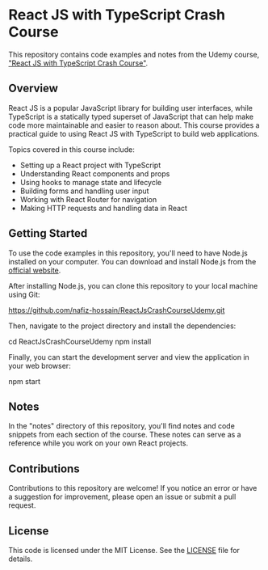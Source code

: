 # React JS with TypeScript Crash Course

This repository contains code examples and notes from the Udemy course, ["React JS with TypeScript Crash Course"](https://www.udemy.com/course/react-js-with-typescript-crash-course-2022).

## Overview

React JS is a popular JavaScript library for building user interfaces, while TypeScript is a statically typed superset of JavaScript that can help make code more maintainable and easier to reason about. This course provides a practical guide to using React JS with TypeScript to build web applications.

Topics covered in this course include:

- Setting up a React project with TypeScript
- Understanding React components and props
- Using hooks to manage state and lifecycle
- Building forms and handling user input
- Working with React Router for navigation
- Making HTTP requests and handling data in React

## Getting Started

To use the code examples in this repository, you'll need to have Node.js installed on your computer. You can download and install Node.js from the [official website](https://nodejs.org/en/).

After installing Node.js, you can clone this repository to your local machine using Git:

https://github.com/nafiz-hossain/ReactJsCrashCourseUdemy.git


Then, navigate to the project directory and install the dependencies:

cd ReactJsCrashCourseUdemy
npm install


Finally, you can start the development server and view the application in your web browser:

npm start


## Notes

In the "notes" directory of this repository, you'll find notes and code snippets from each section of the course. These notes can serve as a reference while you work on your own React projects.

## Contributions

Contributions to this repository are welcome! If you notice an error or have a suggestion for improvement, please open an issue or submit a pull request.

## License

This code is licensed under the MIT License. See the [LICENSE](./LICENSE) file for details.

